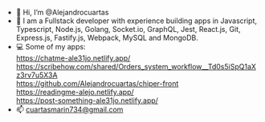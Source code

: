 - 👋 Hi, I’m @Alejandrocuartas
- 👀 I am a Fullstack developer with experience building apps in Javascript, Typescript, Node.js, Golang, Socket.io, GraphQL, Jest, React.js, Git, Express.js, Fastify.js, Webpack, MySQL and MongoDB.
- 💻 Some of my apps:  
      https://chatme-ale31jo.netlify.app/  
      https://scribehow.com/shared/Orders_system_workflow__Td0s5iSpQ1aXz3rv7u5X3A  
      https://github.com/Alejandrocuartas/chiper-front  
      https://readingme-alejo.netlify.app/  
      https://post-something-ale31jo.netlify.app/  
- 📫 cuartasmarin734@gmail.com

<!---
Alejandrocuartas/Alejandrocuartas is a ✨ special ✨ repository because its `README.md` (this file) appears on your GitHub profile.
You can click the Preview link to take a look at your changes.
--->
